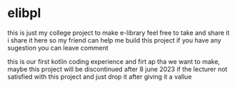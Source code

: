 # elibpl
this is just my college project to make e-library 
feel free to take and share it
i share it here so my friend can help me build this project
if you have any sugestion you can leave comment 

this is our first kotlin coding experience and firt ap tha we want to make, maybe this project will be discontinued after 8 june 2023 if the lecturer not satisfied with this project and just drop it after giving it a vallue

